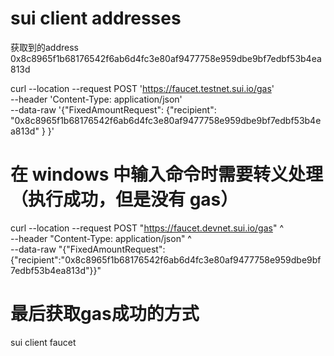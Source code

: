 # sui client addresses
获取到的address
0x8c8965f1b68176542f6ab6d4fc3e80af9477758e959dbe9bf7edbf53b4ea813d

curl --location --request POST 'https://faucet.testnet.sui.io/gas' \
--header 'Content-Type: application/json' \
--data-raw '{"FixedAmountRequest": {"recipient": "0x8c8965f1b68176542f6ab6d4fc3e80af9477758e959dbe9bf7edbf53b4ea813d"
}
}'

# 在 windows 中输入命令时需要转义处理 （执行成功，但是没有 gas）
curl --location --request POST "https://faucet.devnet.sui.io/gas" ^  
--header "Content-Type: application/json" ^  
--data-raw "{\"FixedAmountRequest\":{\"recipient\":\"0x8c8965f1b68176542f6ab6d4fc3e80af9477758e959dbe9bf7edbf53b4ea813d\"}}"

# 最后获取gas成功的方式
sui client faucet  